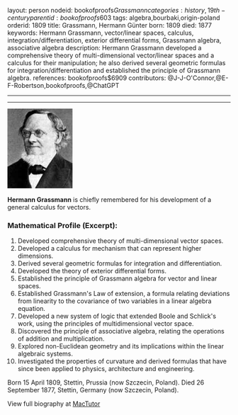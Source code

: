 layout: person
nodeid: bookofproofs$Grassmann
categories: history,19th-century
parentid: bookofproofs$603
tags: algebra,bourbaki,origin-poland
orderid: 1809
title: Grassmann, Hermann Günter
born: 1809
died: 1877
keywords: Hermann Grassmann, vector/linear spaces, calculus, integration/differentiation, exterior differential forms, Grassmann algebra, associative algebra
description: Hermann Grassmann developed a comprehensive theory of multi-dimensional vector/linear spaces and a calculus for their manipulation; he also derived several geometric formulas for integration/differentiation and established the principle of Grassmann algebra.
references: bookofproofs$6909
contributors: @J-J-O'Connor,@E-F-Robertson,bookofproofs,@ChatGPT

---



---

![Grassmann.jpg](https://github.com/bookofproofs/bookofproofs.github.io/blob/main/_sources/_assets/images/portraits/Grassmann.jpg?raw=true)

**Hermann Grassmann** is chiefly remembered for his development of a general calculus for vectors.

### Mathematical Profile (Excerpt):
1. Developed comprehensive theory of multi-dimensional vector spaces.
2. Developed a calculus for mechanism that can represent higher dimensions.
3. Derived several geometric formulas for integration and differentiation.
4. Developed the theory of exterior differential forms.
5. Established the principle of Grassmann algebra for vector and linear spaces.
6. Established Grassmann's Law of extension, a formula relating deviations from linearity to the covariance of two variables in a linear algebra equation.
7. Developed a new system of logic that extended Boole and Schlick's work, using the principles of multidimensional vector space.
8. Discovered the principle of associative algebra, relating the operations of addition and multiplication.
9. Explored non-Euclidean geometry and its implications within the linear algebraic systems.
10. Investigated the properties of curvature and derived formulas that have since been applied to physics, architecture and engineering.

Born 15 April 1809, Stettin, Prussia (now Szczecin, Poland). Died 26 September 1877, Stettin, Germany (now Szczecin, Poland).

View full biography at [MacTutor](https://mathshistory.st-andrews.ac.uk/Biographies/Grassmann/)
